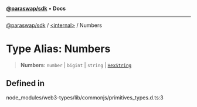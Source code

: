 [**@paraswap/sdk**](../../README.md) • **Docs**

***

[@paraswap/sdk](../../globals.md) / [\<internal\>](../README.md) / Numbers

# Type Alias: Numbers

> **Numbers**: `number` \| `bigint` \| `string` \| [`HexString`](HexString.md)

## Defined in

node\_modules/web3-types/lib/commonjs/primitives\_types.d.ts:3

